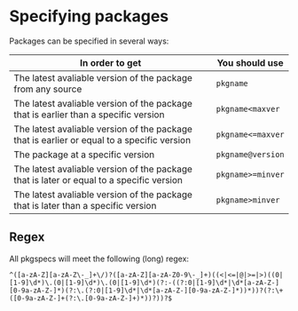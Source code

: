 # Specifying packages

Packages can be specified in several ways:

| In order to get | You should use |
|---|---|
| The latest avaliable version of the package from any source | `pkgname` |
| The latest avaliable version of the package that is earlier than a specific version | `pkgname<maxver` |
| The latest avaliable version of the package that is earlier or equal to a specific version | `pkgname<=maxver` |
| The package at a specific version | `pkgname@version` |
| The latest avaliable version of the package that is later or equal to a specific version | `pkgname>=minver` |
| The latest avaliable version of the package that is later than a specific version | `pkgname>minver` |

## Regex

All pkgspecs will meet the following (long) regex:

```regex
^([a-zA-Z][a-zA-Z\-_]+\/)?([a-zA-Z][a-zA-Z0-9\-_]+)((<|<=|@|>=|>)((0|[1-9]\d*)\.(0|[1-9]\d*)\.(0|[1-9]\d*)(?:-((?:0|[1-9]\d*|\d*[a-zA-Z-][0-9a-zA-Z-]*)(?:\.(?:0|[1-9]\d*|\d*[a-zA-Z-][0-9a-zA-Z-]*))*))?(?:\+([0-9a-zA-Z-]+(?:\.[0-9a-zA-Z-]+)*))?))?$
```
